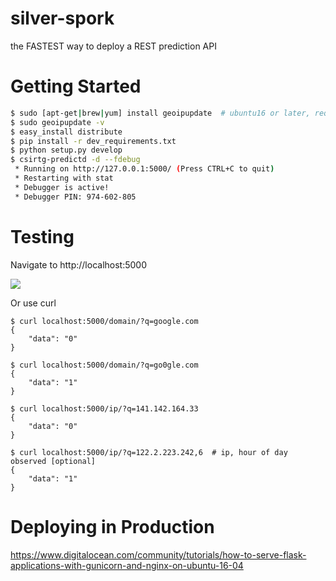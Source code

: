 # silver-spork
the FASTEST way to deploy a REST prediction API

# Getting Started
```bash
$ sudo [apt-get|brew|yum] install geoipupdate  # ubuntu16 or later, requires python3
$ sudo geoipupdate -v
$ easy_install distribute
$ pip install -r dev_requirements.txt
$ python setup.py develop
$ csirtg-predictd -d --fdebug
 * Running on http://127.0.0.1:5000/ (Press CTRL+C to quit)
 * Restarting with stat
 * Debugger is active!
 * Debugger PIN: 974-602-805
```

# Testing
Navigate to http://localhost:5000

![](https://user-images.githubusercontent.com/474878/39194869-95eed9e6-47ac-11e8-85b2-b7ee373fd55e.png?raw=true)

Or use curl
```
$ curl localhost:5000/domain/?q=google.com
{
    "data": "0"
}

$ curl localhost:5000/domain/?q=go0gle.com
{
    "data": "1"
}

$ curl localhost:5000/ip/?q=141.142.164.33
{
    "data": "0"
}

$ curl localhost:5000/ip/?q=122.2.223.242,6  # ip, hour of day observed [optional]
{
    "data": "1"
}
```

# Deploying in Production

https://www.digitalocean.com/community/tutorials/how-to-serve-flask-applications-with-gunicorn-and-nginx-on-ubuntu-16-04
